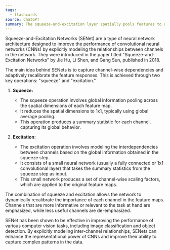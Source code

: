 ```yaml
---
tags:
  - flashcards
source: ChatGPT
summary: The squeeze-and-excitation layer spatially pools features to a 1x1, applies an MLP across all the channels, and then predicts per-channel scaling factors that are applied to the original (non-downsampled) channels to dynamically rescale channel values.
---
```


Squeeze-and-Excitation Networks (SENet) are a type of neural network architecture designed to improve the performance of convolutional neural networks (CNNs) by explicitly modeling the relationships between channels in the network. They were introduced in the paper titled "Squeeze-and-Excitation Networks" by Jie Hu, Li Shen, and Gang Sun, published in 2018.

The main idea behind SENets is to capture channel-wise dependencies and adaptively recalibrate the feature responses. This is achieved through two key operations: "squeeze" and "excitation."

1. **Squeeze:**
   - The squeeze operation involves global information pooling across the spatial dimensions of each feature map.
   - It reduces the spatial dimensions to 1x1, typically using global average pooling.
   - This operation produces a summary statistic for each channel, capturing its global behavior.

2. **Excitation:**
   - The excitation operation involves modeling the interdependencies between channels based on the global information obtained in the squeeze step.
   - It consists of a small neural network (usually a fully connected or 1x1 convolutional layer) that takes the summary statistics from the squeeze step as input.
   - This small network produces a set of channel-wise scaling factors, which are applied to the original feature maps.

The combination of squeeze and excitation allows the network to dynamically recalibrate the importance of each channel in the feature maps. Channels that are more informative or relevant to the task at hand are emphasized, while less useful channels are de-emphasized.

SENet has been shown to be effective in improving the performance of various computer vision tasks, including image classification and object detection. By explicitly modeling inter-channel relationships, SENets can enhance the representational power of CNNs and improve their ability to capture complex patterns in the data.
